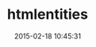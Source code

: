 ---
layout: post
title:  "htmlentities"
repo:   "threedaymonk/htmlentities"
date:   2015-02-18 10:45:31
gemurl: https://github.com/threedaymonk/htmlentities
---